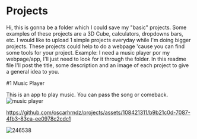 # Projects

<link rel="preconnect" href="https://fonts.googleapis.com">
<link rel="preconnect" href="https://fonts.gstatic.com" crossorigin>
<link href="https://fonts.googleapis.com/css2?family=EB+Garamond:ital,wght@0,400;0,500;0,700;1,400&display=swap" rel="stylesheet">

Hi, this is gonna be a folder which I could save my "basic" projects. Some examples of these projects are a 3D Cube, calculators, dropdowns bars, etc.
I would like to upload 1 simple projects everyday while I'm doing bigger projects. 
These projects could help to do a webpage 'cause you can find some tools for your project.
Example: I need a music player por my webpage/app, I'll just need to look for it through the folder.
In this readme file I'll post the title, some description and an image of each project to give a general idea to you. 

#1 Music Player

This is an app to play music. You can pass the song or comeback.
![music player](https://github.com/oscarhrndz/projects/assets/108421311/717d54ce-4c47-4a1d-9d37-6bd529f451aa)



https://github.com/oscarhrndz/projects/assets/108421311/b9b21c0d-7087-4fb3-83ca-ee0978c2cdc1


![246538](https://github.com/oscarhrndz/projects/assets/108421311/1acbe194-6f6b-4b6c-8b50-7adfa6ef5225)






